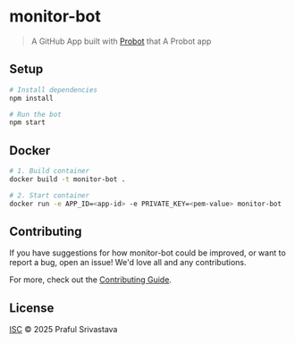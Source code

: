 # monitor-bot

> A GitHub App built with [Probot](https://github.com/probot/probot) that A Probot app

## Setup

```sh
# Install dependencies
npm install

# Run the bot
npm start
```

## Docker

```sh
# 1. Build container
docker build -t monitor-bot .

# 2. Start container
docker run -e APP_ID=<app-id> -e PRIVATE_KEY=<pem-value> monitor-bot
```

## Contributing

If you have suggestions for how monitor-bot could be improved, or want to report a bug, open an issue! We'd love all and any contributions.

For more, check out the [Contributing Guide](CONTRIBUTING.md).

## License

[ISC](LICENSE) © 2025 Praful Srivastava
